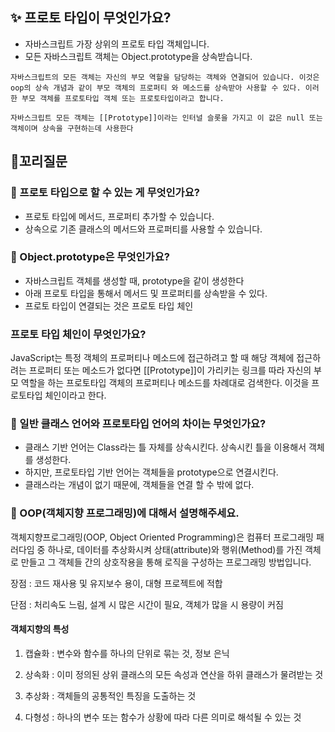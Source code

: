 ## ✨ 프로토 타입이 무엇인가요?

- 자바스크립트 가장 상위의 프로토 타입 객체입니다.
- 모든 자바스크립트 객체는 Object.prototype을 상속받습니다.

```
자바스크립트의 모든 객체는 자신의 부모 역할을 담당하는 객체와 연결되어 있습니다. 이것은 oop의 상속 개념과 같이 부모 객체의 프로퍼티 와 메소드를 상속받아 사용할 수 있다. 이러한 부모 객체를 프로토타입 객체 또는 프로토타입이라고 합니다.

자바스크립트 모든 객체는 [[Prototype]]이라는 인터널 슬롯을 가지고 이 값은 null 또는 객체이며 상속을 구현하는데 사용한다
```

## 🔁꼬리질문

### 🤔 프로토 타입으로 할 수 있는 게 무엇인가요?

- 프로토 타입에 메서드, 프로퍼티 추가할 수 있습니다.
- 상속으로 기존 클래스의 메서드와 프로퍼티를 사용할 수 있습니다.

### 🤔 Object.prototype은 무엇인가요?

- 자바스크립트 객체를 생성할 때, prototype을 같이 생성한다
- 아래 프로토 타입을 통해서 메서드 및 프로퍼티를 상속받을 수 있다.
- 프로토 타입이 연결되는 것은 프로토 타입 체인

### 프로토 타입 체인이 무엇인가요?

JavaScript는 특정 객체의 프로퍼티나 메소드에 접근하려고 할 때 해당 객체에 접근하려는 프로퍼티 또는 메소드가 없다면 [[Prototype]]이 가리키는 링크를 따라 자신의 부모 역할을 하는 프로토타입 객체의 프로퍼티나 메소드를 차례대로 검색한다. 이것을 프로토타입 체인이라고 한다.

### 🤔 일반 클래스 언어와 프로토타입 언어의 차이는 무엇인가요?

- 클래스 기반 언어는 Class라는 틀 자체를 상속시킨다. 상속시킨 틀을 이용해서 객체를 생성한다.
- 하지만, 프로토타입 기반 언어는 객체들을 prototype으로 연결시킨다.
- 클래스라는 개념이 없기 때문에, 객체들을 연결 할 수 밖에 없다.

### 🤔 OOP(객체지향 프로그래밍)에 대해서 설명해주세요.

객체지향프로그래밍(OOP, Object Oriented Programming)은 컴퓨터 프로그래밍 패러다임 중 하나로, 데이터를 추상화시켜 상태(attribute)와 행위(Method)를 가진 객체로 만들고 그 객체들 간의 상호작용을 통해 로직을 구성하는 프로그래밍 방법입니다.

장점 : 코드 재사용 및 유지보수 용이, 대형 프로젝트에 적합

단점 : 처리속도 느림, 설계 시 많은 시간이 필요, 객체가 많을 시 용량이 커짐

#### 객체지향의 특성

1. 캡슐화 : 변수와 함수를 하나의 단위로 묶는 것, 정보 은닉

2. 상속화 : 이미 정의된 상위 클래스의 모든 속성과 연산을 하위 클래스가 물려받는 것

3. 추상화 : 객체들의 공통적인 특징을 도출하는 것

4. 다형성 : 하나의 변수 또는 함수가 상황에 따라 다른 의미로 해석될 수 있는 것
